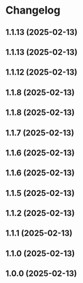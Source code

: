 # Changelog

## 1.1.13 (2025-02-13)

## 1.1.13 (2025-02-13)
## 1.1.12 (2025-02-13)
## 1.1.8 (2025-02-13)
## 1.1.8 (2025-02-13)

## 1.1.7 (2025-02-13)

## 1.1.6 (2025-02-13)

## 1.1.6 (2025-02-13)

## 1.1.5 (2025-02-13)

## 1.1.2 (2025-02-13)

## 1.1.1 (2025-02-13)

## 1.1.0 (2025-02-13)

## 1.0.0 (2025-02-13)
